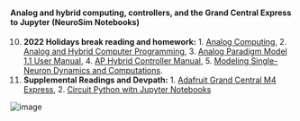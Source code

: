 
#### **Analog and hybrid computing, controllers, and the Grand Central Express to Jupyter (NeuroSim Notebooks)**
 
 10.  **2022 Holidays break reading and homework:** 1. [Analog Computing](https://www.degruyter.com/document/doi/10.1515/9783110787740/html), 2. [Analog and Hybrid Computer Programming](https://www.degruyter.com/document/doi/10.1515/9783110662207/html), 3. [Analog Paradigm Model 1.1 User Manual](https://analogparadigm.com/downloads/handbook.pdf), 4. [AP Hybrid Controller Manual](https://analogparadigm.com/downloads/hc_handbook.pdf), 5.  [Modeling Single-Neuron Dynamics and Computations](https://www.science.org/doi/10.1126/science.1127240).
11. **Supplemental Readings and Devpath:** 1. [Adafruit Grand Central M4 Express](https://cdn-learn.adafruit.com/downloads/pdf/adafruit-grand-central.pdf), 2. [Circuit  Python witn Jupyter Notebooks](https://cdn-learn.adafruit.com/downloads/pdf/adafruit-grand-central.pdf)

![image](https://user-images.githubusercontent.com/71346897/210679000-bfd3f1fc-ebe5-4372-9982-6e39dd0dce28.png)
